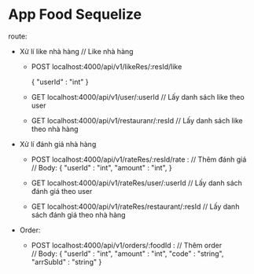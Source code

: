 # App Food Sequelize
route:
  - Xử lí like nhà hàng
  // Like nhà hàng
    + POST localhost:4000/api/v1/likeRes/:resId/like 
            
      { 
        "userId" : "int" 
      }                 
                
    + GET localhost:4000/api/v1/user/:userId              // Lấy danh sách like theo user
    + GET localhost:4000/api/v1/restauranr/:resId         // Lấy danh sách like theo nhà hàng
    
  - Xử lí đánh giá nhà hàng
    + POST localhost:4000/api/v1/rateRes/:resId/rate   :   // Thêm đánh giá              
        // Body: { 
        "userId" : "int",
        "amount" : "int",
        }
       
    + GET localhost:4000/api/v1/rateRes/user/:userId        // Lấy danh sách đánh giá theo user
    + GET localhost:4000/api/v1/rateRes/restaurant/:resId   // Lấy danh sách đánh giá theo nhà hàng
  
  - Order:
    + POST localhost:4000/api/v1/orders/:foodId             : // Thêm order               
        // Body: { 
        "userId" : "int",
        "amount" : "int",
        "code" : "string",
        "arrSubId" : "string"
      }
       